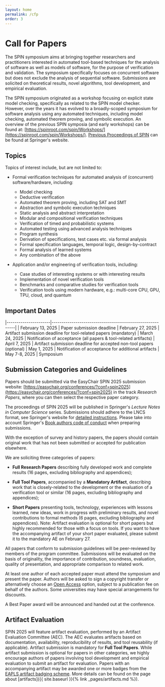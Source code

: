 ```yaml
---
layout: home
permalink: /cfp
order: 3
---
```


# Call for Papers

The SPIN symposium aims at bringing together researchers and practitioners interested in automated tool-based techniques for the analysis of software as well as models of software, for the purpose of verification and validation. The symposium specifically focuses on concurrent software but does not exclude the analysis of sequential software. Submissions are solicited on theoretical results, novel algorithms, tool development, and empirical evaluation.

The SPIN symposium originated as a workshop focusing on explicit state model checking, specifically as related to the SPIN model checker. However, over the years it has evolved to a broadly-scoped symposium for software analysis using any automated techniques, including model checking, automated theorem proving, and symbolic execution. An overview of the previous SPIN symposia (and early workshops) can be found at: [https://spinroot.com/spin/Workshops/](https://spinroot.com/spin/Workshops/).
[Previous Proceedings of SPIN](https://link.springer.com/conference/spin) can be found at Springer's website.

## Topics

Topics of interest include, but are not limited to:

- Formal verification techniques for automated analysis of (concurrent) software/hardware, including:
    - Model checking
    - Deductive verification
    - Automated theorem proving, including SAT and SMT
    - Abstraction and symbolic execution techniques
    - Static analysis and abstract interpretation
    - Modular and compositional verification techniques
    - Verification of timed and probabilistic systems
    - Automated testing using advanced analysis techniques
    - Program synthesis
    - Derivation of specifications, test cases etc. via formal analysis
    - Formal specification languages, temporal logic, design-by-contract
    - Formal analysis of learned systems
    - Any combination of the above

- Application and/or engineering of verification tools, including:
    - Case studies of interesting systems or with interesting results
    - Implementation of novel verification tools
    - Benchmarks and comparative studies for verification tools
    - Verification tools using modern hardware, e.g.: multi-core CPU, GPU, TPU, cloud, and quantum

## Important Dates

|----------------------|-----------------------------------------------------------|
| February 13, 2025    | Paper submission deadline
| February 27, 2025    | Artifact submission deadline for tool-related papers (mandatory)
|    March 24, 2025    | Notification of acceptance (all papers & tool-related artifacts)
|    April  7, 2025    | Artifact submission deadline for accepted non-tool papers (optional)
|      May  1, 2025    | Notification of acceptance for additional artifacts
|     May 7-8, 2025    | Symposium

## Submission Categories and Guidelines

Papers should be submitted via the EasyChair SPIN 2025 submission website: [https://easychair.org/conferences/?conf=spin2025](https://easychair.org/conferences/?conf=spin2025) in the track *Research Papers*, where you can then select the respective paper category.

The proceedings of SPIN 2025 will be published in Springer's *Lecture Notes in Computer Science* series. Submissions should adhere to the LNCS format, see Springer's website for [detailed instructions](https://www.springer.com/gp/computer-science/lncs/conference-proceedings-guidelines). Please take into account Springer's [Book authors code of conduct](https://www.springernature.com/gp/authors/book-authors-code-of-conduct) when preparing submissions.

With the exception of survey and history papers, the papers should contain original work that has not been submitted or accepted for publication elsewhere.

We are soliciting three categories of papers:

* **Full Research Papers** describing fully developed work and complete results (16 pages, excluding bibliography and appendices);

* **Full Tool Papers**, accompanied by a **Mandatory Artifact**, describing work that is closely-related to the development or the evaluation of a verification tool or similar (16 pages, excluding bibliography and appendices);

* **Short Papers** presenting tools, technology, experiences with lessons learned, new ideas, work in progress with preliminary results, and novel contributions to formal methods (6 pages, excluding bibliography and appendices). Note: Artifact evaluation is optional for short papers but highly recommended for those with a focus on tools. If you want to have the accompanying artifact of your short paper evaluated, please submit it to the mandatory AE on February 27.

All papers that conform to submission guidelines will be peer-reviewed by members of the program committee. Submissions will be evaluated on the basis of originality, the importance of contribution, soundness, evaluation, quality of presentation, and appropriate comparison to related work.

At least one author of each accepted paper must attend the symposium and present the paper. Authors will be asked to sign a copyright transfer or alternatively choose an [Open Access](https://www.springer.com/gp/computer-science/lncs/open-access-publishing-in-computer-proceedings) option, subject to a publication fee on behalf of the authors. Some universities may have special arrangements for discounts.

A Best Paper award will be announced and handed out at the conference.
<!-- A selection of the best papers will be invited to a special issue of the [*International Journal on Software Tools for Technology Transfer*](https://sttt.cs.uni-dortmund.de/) (STTT). -->

## Artifact Evaluation

SPIN 2025 will feature artifact evaluation, performed by an Artifact Evaluation Committee (AEC).
The AEC evaluates artifacts based on documentation, availability, reproducibility of results, and tool reusability (if applicable).
Artifact submission is mandatory for **Full Tool Papers**.
While artifact submission is optional for papers in other categories,
we highly encourage authors of papers involving tool development and empirical evaluation to submit an artifact for evaluation.
Papers with an accompanying artifact may be awarded one or more badges from the [EAPLS artifact badging scheme](https://eapls.org/pages/artifact_badges/).
More details can be found on the page about [artifacts]({{ site.baseurl }}{% link _pages/artifacts.md %}).
